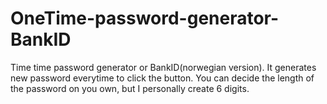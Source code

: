 # OneTime-password-generator-BankID
Time time password generator or BankID(norwegian version). It generates new password everytime to click the button.  You can decide the length of the password on you own, but I personally create 6 digits. 
